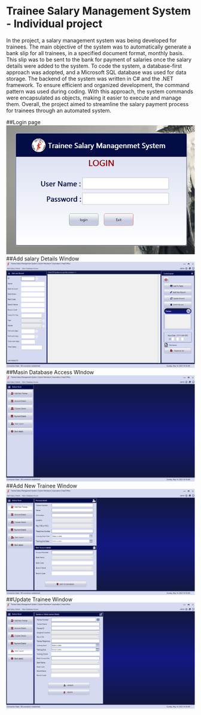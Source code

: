 # Trainee Salary Management System - Individual project

In the project, a salary management system was being developed for trainees. The main objective of the system was to automatically generate a bank slip for all trainees, in a specified document format, monthly basis. This slip was to be sent to the bank for payment of salaries once the salary details were added to the system.
To code the system, a database-first approach was adopted, and a Microsoft SQL database was used for data storage. The backend of the system was written in C# and the .NET framework.
To ensure efficient and organized development, the command pattern was used during coding. With this approach, the system commands were encapsulated as objects, making it easier to execute and manage them. Overall, the project aimed to streamline the salary payment process for trainees through an automated system.

##Login page
![Project Screenshot](https://github.com/bhathi97/wpf-commandPattern-bhathi/blob/main/imgs/Screenshot%20(112).png)
##Add salary Details Window
![Project Screenshot](https://github.com/bhathi97/wpf-commandPattern-bhathi/blob/main/imgs/Screenshot%20(113).png)
##Masin Database Access WIndow
![Project Screenshot](https://github.com/bhathi97/wpf-commandPattern-bhathi/blob/main/imgs/Screenshot%20(114).png)
##Add New Trainee Window
![Project Screenshot](https://github.com/bhathi97/wpf-commandPattern-bhathi/blob/main/imgs/Screenshot%20(115).png)
##Update Trainee Window
![Project Screenshot](https://github.com/bhathi97/wpf-commandPattern-bhathi/blob/main/imgs/Screenshot%20(119).png)


